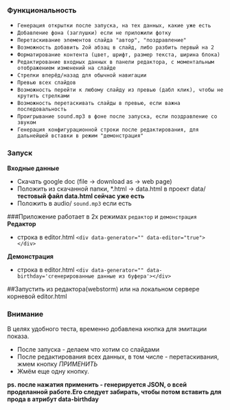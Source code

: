 ### Функциональность
* `Генерация открытки после запуска, на тех данных, какие уже есть`
* `Добавление фона (заглушки) если не приложили фотку`
* `Перетаскивание элементов слайда "автор", "поздравление"`
* `Возможность добавить 2ой абзац в слайд, либо разбить первый на 2`
* `Форматирование контента (цвет, шрифт, размер текста, ширина блока)`
* `Редактирование входных данных в панели редактора, с моментальным отображением изменений на слайде`
* `Стрелки вперёд/назад для обычной навигации`
* `Превью всех слайдов`
* `Возможность перейти к любому слайду из превью (дабл клик), чтобы не крутить стрелками`
* `Возможность перетаскивать слайды в превью, если важна последовальность`
* `Проигрывание sound.mp3 в фоне после запуска, если поздравление со звуком`
* `Генерация конфигурационной строки после редактирования, для дальнейшей вставки в режим "демонстрация"`

### Запуск

**Входные данные**
* Скачать google doc (file -> download as -> web page)
* Положить из скачанной папки, \*.html -> data.html в проект data/  **тестовый файл data.html сейчас уже есть**
* Положить в audio/ `sound.mp3` если есть

###Приложение работает в 2х режимах `редактор` и `демонстрация`
**Редактор**
* строка в editor.html `<div data-generator="" data-editor="true"></div>` 

**Демонстрация** 
* строка в editor.html `<div data-generator="" data-birthday='сгенерированные данные из буфера'></div>`

##Запустить из редактора(webstorm) или на локальном сервере корневой editor.html

### Внимание
В целях удобного теста, временно добавлена кнопка для эмитации показа.
* После запуска - делаем что хотим со слайдами
*  После редактирования всех данных, в том числе - перетаскивания, жмем кнопку *ПРИМЕНИТЬ*
*  Жмём еще одну кнопку.

**ps. после нажатия применить - генерируется JSON, о всей проделанной работе.Его следует забирать, чтобы потом вставить для прода в атрибут data-birthday**
